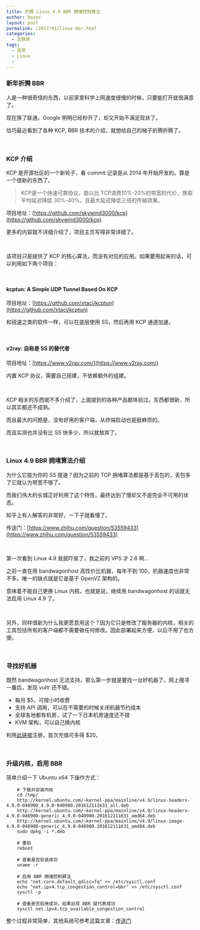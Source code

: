 ```yaml
---
title: 折腾 Linux 4.9 BBR 拥堵控制算法
author: Dozer
layout: post
permalink: /2017/01/linux-bbr.html
categories:
  - 互联网
tags:
  - 宽带
  - Linux
  -
---
```


### 新年折腾 BBR

人是一种很奇怪的东西，以前家里科学上网速度很慢的时候，只要能打开就很满意了。

现在换了联通，Google 明明已经秒开了，却又开始不满足现状了。

恰巧最近看到了各种 KCP, BBR 技术的介绍，就想给自己的梯子折腾折腾了。

<!--more-->

&nbsp;

### KCP 介绍

KCP 是开源社区的一个新轮子，看 commit 记录是从 2014 年开始开发的。算是一个很新的东西了。

> KCP是一个快速可靠协议，能以比 TCP浪费10%-20%的带宽的代价，换取平均延迟降低 30%-40%，且最大延迟降低三倍的传输效果。

项目地址：[https://github.com/skywind3000/kcp](https://github.com/skywind3000/kcp)

更多的内容就不详细介绍了，项目主页写得非常详细了。

&nbsp;

该项目只是提供了 KCP 的核心算法，而没有对应的应用。如果要用起来的话，可以利用如下两个项目：

&nbsp;

#### kcptun: A Simple UDP Tunnel Based On KCP

项目地址：[https://github.com/xtaci/kcptun](https://github.com/xtaci/kcptun)

和锐速之类的软件一样，可以在底层使用 SS，然后再用 KCP 通道加速。

&nbsp;

#### v2ray: 自称是 SS 的替代者

项目地址：[https://www.v2ray.com/](https://www.v2ray.com/)

内置 KCP 协议，需要自己搭建，不依赖额外的组建。

&nbsp;

KCP 相关的东西就不多介绍了，上面提到的各种产品都体验过。东西都很新，所以其实都还不成熟。

而且最大的问题是，没有好用的客户端，从终端启动也是挺麻烦的。

而且实测也并没有比 SS 快多少，所以就放弃了。

&nbsp;

### Linux 4.9 BBR 拥堵算法介绍

为什么它能为你的 SS 提速？因为之前的 TCP 拥堵算法都是基于丢包的，丢包多了它就认为带宽不够了。

而我们伟大的长城正好利用了这个特性，最终达到了慢却又不是完全不可用的状态。

知乎上有人解答的非常好，一下子就看懂了。

传送门：[https://www.zhihu.com/question/53559433](https://www.zhihu.com/question/53559433)

&nbsp;

第一次看到 Linux 4.9 我就吓尿了，我之前的 VPS 才 2.6 啊…

之前一直在用 bandwagonhost 高性价比机器，每年不到 100，机器速度也非常不多。唯一的缺点就是它是基于 OpenVZ 架构的。

意味着不能自己更换 Linux 内核。也就是说，继续用 bandwagonhost 的话就无法启用 Linux 4.9 了。

&nbsp;

另外，同样很新为什么我更愿意用这个？因为它只是修改了服务器的内核，相关的工具包括所有的客户端都不需要做任何修改。因此部署起来方便，以后不用了也方便。

&nbsp;

### 寻找好机器

既然 bandwagonhost 无法支持，那么第一步就是要找一台好机器了。网上搜寻一番后，发现 vultr 还不错。

* 每月 $5，可按小时收费
* 支持 API 调用，可以在不需要的时候关闭机器节约成本
* 全球各地都有机房，试了一下日本机房速度还不错
* KVM 架构，可以自己换内核

利用[此链接](http://www.vultr.com/?ref=7080882-3B)注册，首次充值可多得 $20。

&nbsp;

### 升级内核，启用 BBR
简单介绍一下 Ubuntu x64 下操作方式：

```
    # 下载并安装内核
    cd /tmp/
    http://kernel.ubuntu.com/~kernel-ppa/mainline/v4.9/linux-headers-4.9.0-040900_4.9.0-040900.201612111631_all.deb
    http://kernel.ubuntu.com/~kernel-ppa/mainline/v4.9/linux-headers-4.9.0-040900-generic_4.9.0-040900.201612111631_amd64.deb
    http://kernel.ubuntu.com/~kernel-ppa/mainline/v4.9/linux-image-4.9.0-040900-generic_4.9.0-040900.201612111631_amd64.deb
    sudo dpkg -i *.deb

    # 重启
    reboot

    # 查看是否安装成功
    uname -r

    # 启用 BBR 拥堵控制算法
    echo "net.core.default_qdisc=fq" >> /etc/sysctl.conf
    echo "net.ipv4.tcp_congestion_control=bbr" >> /etc/sysctl.conf
    sysctl -p

    # 查看是否启用成功，如果出现 BBR 就代表成功
    sysctl net.ipv4.tcp_available_congestion_control
```

整个过程非常简单，其他系统可参考这篇文章：[传送门](https://github.com/iMeiji/shadowsocks_install/wiki/%E5%BC%80%E5%90%AFTCP-BBR%E6%8B%A5%E5%A1%9E%E6%8E%A7%E5%88%B6%E7%AE%97%E6%B3%95)
